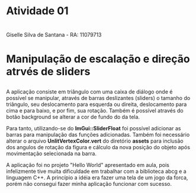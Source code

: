 # Atividade 01 <h1>

Giselle Silva de Santana - RA: 11079713

# Manipulação de escalação e direção atrvés de sliders <h2>

A aplicação consiste em triângulo com uma caixa de diálogo onde é possível se manipular, através de barras deslizantes (sliders) o tamanho do triângulo, seu deslocamento para esquerda ou direita, deslocamento para cima e para baixo, e por fim, sua rotação.
Também é possível através do botão background se alterar a cor de fundo do da tela.

Para tanto, utilizando-se do **ImGui::SliderFloat** foi possível adicionar as barras para manipulação das funções adicionadas.
Também foi necessário alterar o arquivo **UnlitVertexColor.vert** do diretório **assets** para inclusão dos angulos de rotação da figura e cálculo da nova posição do objeto após movimentação selecionada na barra.



A aplicação foi no projeto "Hello World" apresentado em aula, pois infelizmente tive muita dificuldade em trabalhar com a biblioteca abcg e a linguagem C++. A princípio a idéia era fazer uma tela de um jogo da forca, porém não consegui fazer minha aplicação funcionar com sucesso.

